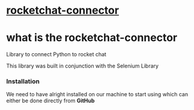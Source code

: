 # [rocketchat-connector](#)
# what is the rocketchat-connector
Library to connect Python to rocket chat 

This library was built in conjunction with the Selenium Library


### Installation

We need to have alright installed on our machine to start using which can either be done directly from **GitHub**
